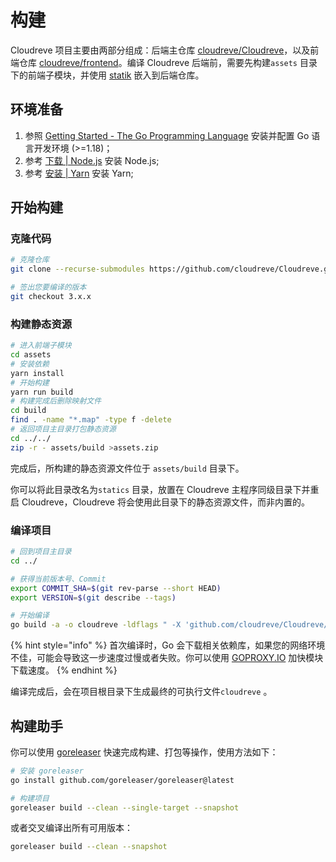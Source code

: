 # 构建

Cloudreve 项目主要由两部分组成：后端主仓库 [cloudreve/Cloudreve](https://github.com/cloudreve/Cloudreve)，以及前端仓库 [cloudreve/frontend](https://github.com/cloudreve/frontend)。编译 Cloudreve 后端前，需要先构建`assets` 目录下的前端子模块，并使用 [statik](https://github.com/rakyll/statik) 嵌入到后端仓库。

## 环境准备

1. 参照 [Getting Started - The Go Programming Language](https://golang.org/doc/install) 安装并配置 Go 语言开发环境 (>=1.18)；
2. 参考 [下载 | Node.js](https://nodejs.org/zh-cn/download/) 安装 Node.js;
3. 参考 [安装 | Yarn](https://classic.yarnpkg.com/zh-Hans/docs/install#windows-stable) 安装 Yarn;

## 开始构建

### 克隆代码

```bash
# 克隆仓库
git clone --recurse-submodules https://github.com/cloudreve/Cloudreve.git

# 签出您要编译的版本
git checkout 3.x.x
```

### 构建静态资源

```bash
# 进入前端子模块
cd assets
# 安装依赖
yarn install
# 开始构建
yarn run build
# 构建完成后删除映射文件
cd build
find . -name "*.map" -type f -delete
# 返回项目主目录打包静态资源
cd ../../
zip -r - assets/build >assets.zip
```

完成后，所构建的静态资源文件位于 `assets/build` 目录下。

你可以将此目录改名为`statics` 目录，放置在 Cloudreve 主程序同级目录下并重启 Cloudreve，Cloudreve 将会使用此目录下的静态资源文件，而非内置的。

### 编译项目

```bash
# 回到项目主目录
cd ../

# 获得当前版本号、Commit
export COMMIT_SHA=$(git rev-parse --short HEAD)
export VERSION=$(git describe --tags)

# 开始编译
go build -a -o cloudreve -ldflags " -X 'github.com/cloudreve/Cloudreve/v3/pkg/conf.BackendVersion=$VERSION' -X 'github.com/cloudreve/Cloudreve/v3/pkg/conf.LastCommit=$COMMIT_SHA'"
```

{% hint style="info" %}
首次编译时，Go 会下载相关依赖库，如果您的网络环境不佳，可能会导致这一步速度过慢或者失败。你可以使用 [GOPROXY.IO](https://goproxy.io/zh/) 加快模块下载速度。
{% endhint %}

编译完成后，会在项目根目录下生成最终的可执行文件`cloudreve` 。

## 构建助手

你可以使用 [goreleaser](https://goreleaser.com/intro/) 快速完成构建、打包等操作，使用方法如下：

```bash
# 安装 goreleaser
go install github.com/goreleaser/goreleaser@latest

# 构建项目
goreleaser build --clean --single-target --snapshot
```

或者交叉编译出所有可用版本：

```sh
goreleaser build --clean --snapshot
```
